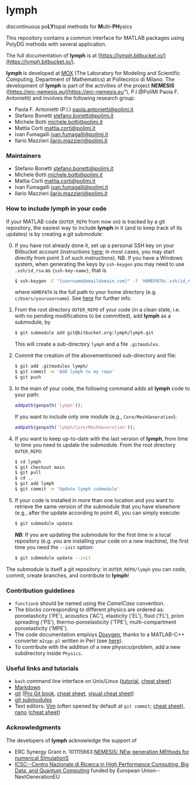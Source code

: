 # lymph #
discontinuous po**LY**topal methods for **M**ulti-**PH**ysics

This repository contains a common interface for MATLAB packages using PolyDG methods with several application.

The full documentation of **lymph** is at [https://lymph.bitbucket.io/](https://lymph.bitbucket.io/).

**lymph** is developed at [MOX](http://mox.polimi.it) (The Laboratory for Modeling and Scientific Computing, Department of Mathematics) at Politecnico di Milano.
The development of **lymph** is part of the activities of the project **NEMESIS** ([https://erc-nemesis.eu](https://erc-nemesis.eu"), P.I.@PoliMI Paola F. Antonietti) and involves the following research group:

- Paola F. Antonietti (P.I.) <paola.antonietti@polimi.it>
- Stefano Bonetti <stefano.bonetti@polimi.it>
- Michele Botti <michele.botti@polimi.it>
- Mattia Corti <mattia.corti@polimi.it>
- Ivan Fumagalli <ivan.fumagalli@polimi.it>
- Ilario Mazzieri <ilario.mazzieri@polimi.it>

### Maintainers ###

* Stefano Bonetti <stefano.bonetti@polimi.it>
* Michele Botti <michele.botti@polimi.it>
* Mattia Corti <mattia.corti@polimi.it>
* Ivan Fumagalli <ivan.fumagalli@polimi.it>
* Ilario Mazzieri <ilario.mazzieri@polimi.it>

### How to include lymph in your code ###

If your MATLAB code (``OUTER_REPO`` from now on) is tracked by a git repository, the easiest way to include **lymph** in it (and to keep track of its updates) is by creating a git submodule:

0. If you have not already done it, set up a personal SSH key on your Bitbucket account (instructions [here](https://support.atlassian.com/bitbucket-cloud/docs/set-up-personal-ssh-keys-on-windows/); in most cases, you may start directly from point 3 of such instructions).
NB. If you have a Windows system, when generating the keys by `ssh-keygen` you may need to use `.ssh/id_rsa` as `{ssh-key-name}`, that is
    ```bash
    $ ssh-keygen -C "{username@emaildomain.com}" -f 'HOMEPATH/.ssh/id_rsa'
    ```
    where `HOMEPATH` is the full path to your home directory (e.g. `c/Users/yourusername`). See [here](https://stackoverflow.com/questions/20226147/where-does-github-for-windows-keep-its-ssh-key) for further info.
1. From the root directory ``OUTER_REPO`` of your code (in a clean state, i.e. with no pending modifications to be committed), add **lymph** as a submodule, by
    ```bash
    $ git submodule add git@bitbucket.org:lymph/lymph.git
    ```
    This will create a sub-directory ``lymph`` and a file ``.gitmodules``.
2. Commit the creation of the abovementioned sub-directory and file:
    ```bash
    $ git add .gitmodules lymph/
    $ git commit -m 'Add lymph to my repo'
    $ git push
    ```
3. In the main of your code, the following command adds all **lymph** code to your path:
    ```MATLAB
    addpath(genpath('lymph'));
    ```
    If you want to include only one module (e.g., `Core/MeshGeneration`):
    ```MATLAB
    addpath(genpath('lymph/Core/MeshGeneration'));
    ```
4. If you want to keep up-to-date with the last version of **lymph**, from time to time you need to update the submodule. From the root directory ``OUTER_REPO``:
    ```bash
    $ cd lymph
    $ git checkout main
    $ git pull
    $ cd ..
    $ git add lymph
    $ git commit -m 'Update lymph submodule'
    ```
5. If your code is installed in more than one location and you want to retrieve the same version of the submodule that you have elsewhere (e.g., after the update according to point 4), you can simply execute:
    ```bash
    $ git submodule update
    ```
    ***NB***: If you are updating the submodule for the first time in a local repository (e.g. you are installing your code on a new machine), the first time you need the ``--init`` option:

    ```bash
    $ git submodule update --init
    ```

The submodule is itself a git repository: in ``OUTER_REPO/lymph`` you can code, commit, create branches, and contribute to **lymph**!

### Contribution guidelines ###

* `function`s should be named using the *CamelCase* convention.
* The blocks corresponding to different physics are ordered as: poroelasticity ('PE'), acoustics ('AC'), elasticity ('EL'), fluid ('FL'), prion spreading ('PS'), thermo-poroelasticity ('TPE'), multi-compartment poroelasticity ('MPE').
* The code documentation employs [Doxygen](https://www.doxygen.nl/), thanks to a MATLAB-C++ converter `m2cpp.pl` written in Perl (see [here](https://it.mathworks.com/matlabcentral/fileexchange/25925-using-doxygen-with-matlab)).
* To contribute with the addition of a new physics/problem, add a new subdirectory inside `Physics`.

### Useful links and tutorials ###

* `bash` command line interface on Unix/Linux ([tutorial](https://ryanstutorials.net/linuxtutorial/), [cheat sheet](https://github.com/RehanSaeed/Bash-Cheat-Sheet))
* [Markdown](https://bitbucket.org/tutorials/markdowndemo)
* [git](https://git-scm.com/) ([Pro Git book](https://git-scm.com/book/en/v2), [cheat sheet](https://training.github.com/downloads/github-git-cheat-sheet/), [visual cheat sheet](https://ndpsoftware.com/git-cheatsheet.html))
* [git submodules](https://www.atlassian.com/git/tutorials/git-submodule)
* Text editors: [Vim](https://www.vim.org/) (often opened by default at ``git commit``; [cheat sheet](https://devhints.io/vim)), [nano](https://www.nano-editor.org/) ([cheat sheet](https://www.nano-editor.org/dist/latest/cheatsheet.html))


### Acknowledgments ###

The developers of **lymph** acknowledge the support of

* ERC Synergy Grant n. 101115663 [NEMESIS: NEw generation MEthods for numerical SImulationS](https://erc-nemesis.eu)
* [ICSC--Centro Nazionale di Ricerca in High Performance Computing, Big Data, and Quantum Computing](https://www.supercomputing-icsc.it/) funded by European Union--NextGenerationEU

